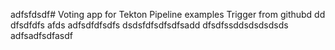 adfsfdsdf# Voting app for Tekton Pipeline examples
Trigger from githubd
dd
dfsdfdfs
afds
adfsdfdfsdfs
dsdsfdfsdfsdfsadd
dfsdfssddsdsdsdsds
adfsadfsdfasdf
